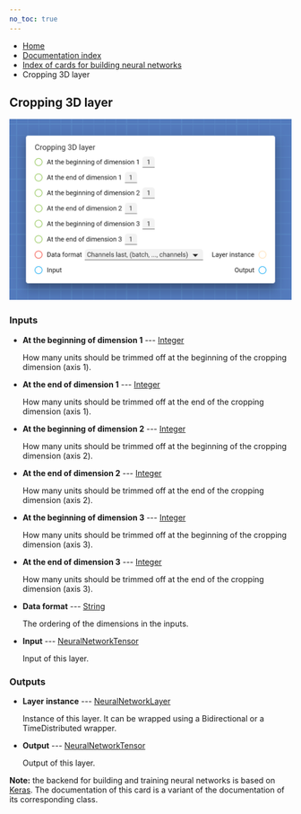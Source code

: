 ```yaml
---
no_toc: true
---
```


<ul class="breadcrumb">
    <li><a href="">Home</a></li>
    <li><a href="documentation">Documentation index</a></li>
    <li><a href="neural_network_cards/">Index of cards for building neural networks</a></li>
    <li>Cropping 3D layer</li>
</ul>

## Cropping 3D layer



!["Cropping 3D layer" card](assets/img/neural_network_cards/layer_Cropping3D.png)


### Inputs


* **At the beginning of dimension 1** --- [Integer](types/Integer)

  How many units should be trimmed off at the beginning of the cropping dimension (axis 1).

* **At the end of dimension 1** --- [Integer](types/Integer)

  How many units should be trimmed off at the end of the cropping dimension (axis 1).

* **At the beginning of dimension 2** --- [Integer](types/Integer)

  How many units should be trimmed off at the beginning of the cropping dimension (axis 2).

* **At the end of dimension 2** --- [Integer](types/Integer)

  How many units should be trimmed off at the end of the cropping dimension (axis 2).

* **At the beginning of dimension 3** --- [Integer](types/Integer)

  How many units should be trimmed off at the beginning of the cropping dimension (axis 3).

* **At the end of dimension 3** --- [Integer](types/Integer)

  How many units should be trimmed off at the end of the cropping dimension (axis 3).

* **Data format** --- [String](types/String)

  The ordering of the dimensions in the inputs.

* **Input** --- [NeuralNetworkTensor](types/NeuralNetworkTensor)

  Input of this layer.





### Outputs


* **Layer instance** --- [NeuralNetworkLayer](types/NeuralNetworkLayer)

  Instance of this layer. It can be wrapped using a Bidirectional or a TimeDistributed wrapper.

* **Output** --- [NeuralNetworkTensor](types/NeuralNetworkTensor)

  Output of this layer.






**Note:** the backend for building and training neural networks is based on [Keras](https://keras.io/). The documentation of this card is a variant of the documentation of its corresponding class.